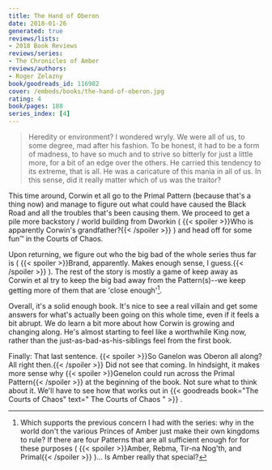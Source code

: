 ```yaml
---
title: The Hand of Oberon
date: 2018-01-26
generated: true
reviews/lists:
- 2018 Book Reviews
reviews/series:
- The Chronicles of Amber
reviews/authors:
- Roger Zelazny
book/goodreads_id: 116982
cover: /embeds/books/the-hand-of-oberon.jpg
rating: 4
book/pages: 188
series_index: [4]
---
```

> Heredity or environment? I wondered wryly. We were all of us, to some degree, mad after his fashion. To be honest, it had to be a form of madness, to have so much and to strive so bitterly for just a little more, for a bit of an edge over the others. He carried this tendency to its extreme, that is all. He was a caricature of this mania in all of us. In this sense, did it really matter which of us was the traitor?

This time around, Corwin et all go to the Primal Pattern (because that's a thing now) and manage to figure out what could have caused the Black Road and all the troubles that's been causing them. We proceed to get a pile more backstory / world building from Dworkin (  {{< spoiler >}}Who is apparently Corwin's grandfather?{{< /spoiler >}}  ) and head off for some fun™ in the Courts of Chaos.  

<!--more-->

Upon returning, we figure out who the big bad of the whole series thus far is (  {{< spoiler >}}Brand, apparently. Makes enough sense, I guess.{{< /spoiler >}}  ). The rest of the story is mostly a game of keep away as Corwin et al try to keep the big bad away from the Pattern(s)--we keep getting more of them that are 'close enough'[^1].  

Overall, it's a solid enough book. It's nice to see a real villain and get some answers for what's actually been going on this whole time, even if it feels a bit abrupt. We do learn a bit more about how Corwin is growing and changing along. He's almost starting to feel like a worthwhile King now, rather than the just-as-bad-as-his-siblings feel from the first book.  

Finally: That last sentence.  {{< spoiler >}}So Ganelon was Oberon all along? All right then.{{< /spoiler >}}  Did not see that coming. In hindsight, it makes more sense why  {{< spoiler >}}Genelon could run across the Primal Pattern{{< /spoiler >}}  at the beginning of the book. Not sure what to think about it. We'll have to see how that works out in {{< goodreads book="The Courts of Chaos" text=" The Courts of Chaos " >}} .  

[^1]: Which supports the previous concern I had with the series: why in the world don't the various Princes of Amber just make their own kingdoms to rule? If there are four Patterns that are all sufficient enough for for these purposes (  {{< spoiler >}}Amber, Rebma, Tir-na Nog'th, and Primal{{< /spoiler >}}  )... Is Amber really that special?